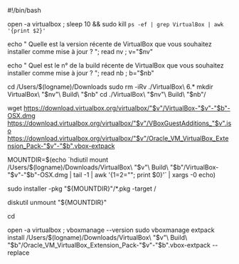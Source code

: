 #!/bin/bash

open -a virtualbox ; sleep 10 && sudo kill `ps -ef | grep VirtualBox | awk '{print $2}'`

echo " Quelle est la version récente de VirtualBox que vous souhaitez installer comme mise à jour ? "; read nv ; v="$nv"

echo " Quel est le n° de la build récente de VirtualBox que vous souhaitez installer comme mise à jour ? "; read nb ; b="$nb"

cd /Users/$(logname)/Downloads
sudo rm -iRv ./VirtualBox\ 6.*
mkdir VirtualBox\ "$nv"\ Build\ "$nb"
cd ./VirtualBox\ "$nv"\ Build\ "$nb"/

wget https://download.virtualbox.org/virtualbox/"$v"/VirtualBox-"$v"-"$b"-OSX.dmg https://download.virtualbox.org/virtualbox/"$v"/VBoxGuestAdditions_"$v".iso https://download.virtualbox.org/virtualbox/"$v"/Oracle_VM_VirtualBox_Extension_Pack-"$v"-"$b".vbox-extpack

MOUNTDIR=$(echo `hdiutil mount /Users/$(logname)/Downloads/VirtualBox\ "$v"\ Build\ "$b"/VirtualBox-"$v"-"$b"-OSX.dmg | tail -1 | awk '{$1=$2=""; print $0}'` | xargs -0 echo)

sudo installer -pkg "${MOUNTDIR}"/*.pkg -target /

diskutil unmount "${MOUNTDIR}"

cd

open -a virtualbox ; vboxmanage --version
sudo vboxmanage extpack install /Users/$(logname)/Downloads/VirtualBox\ "$v"\ Build\ "$b"/Oracle_VM_VirtualBox_Extension_Pack-"$v"-"$b".vbox-extpack --replace
